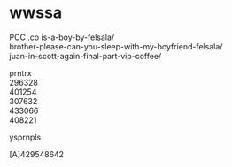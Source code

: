 # wwssa
PCC .co
is-a-boy-by-felsala/   
brother-please-can-you-sleep-with-my-boyfriend-felsala/   
juan-in-scott-again-final-part-vip-coffee/   

prntrx   
296328   
401254    
307632   
433066   
408221   

ysprnpls   
   
[A]429548642   
